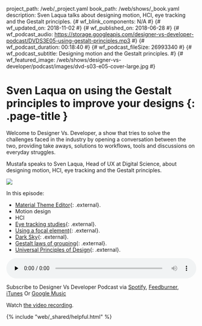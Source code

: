 project_path: /web/_project.yaml
book_path: /web/shows/_book.yaml
description: Sven Laqua talks about designing motion, HCI, eye tracking and the Gestalt principles.
{# wf_blink_components: N/A #}
{# wf_updated_on: 2018-11-02 #}
{# wf_published_on: 2018-06-28 #}
{# wf_podcast_audio: https://storage.googleapis.com/designer-vs-developer-podcast/DVDS3E05-using-gestalt-principles.mp3 #}
{# wf_podcast_duration: 00:18:40 #}
{# wf_podcast_fileSize: 26993340 #}
{# wf_podcast_subtitle: Designing motion and the Gestalt principles. #}
{# wf_featured_image: /web/shows/designer-vs-developer/podcast/images/dvd-s03-e05-cover-large.jpg #}


# Sven Laqua on using the Gestalt principles to improve your designs {: .page-title }

Welcome to Designer Vs. Developer, a show that tries to solve the
challenges faced in the industry by opening a conversation between
the two, providing take aways, solutions to workflows, tools and
discussions on everyday struggles.

Mustafa speaks to Sven Laqua, Head of UX at Digital Science, about
designing motion, HCI, eye tracking and the Gestalt principles.

<img
src="/web/shows/designer-vs-developer/podcast/images/dvd-s03-e05-cover.jpg"
class="attempt-right">

In this episode:

* [Material Theme Editor](http://bit.ly/2IBNsZO){: .external}.
* Motion design
* HCI
* [Eye tracking studies](http://bit.ly/2MyImjD){: .external}.
* [Using a focal element](http://bit.ly/2KwDye5){: .external}.
* [Dark Sky](http://bit.ly/2KkURT4){: .external}.
* [Gestalt laws of grouping](http://bit.ly/2z1c2UO){: .external}.
* [Universal Principles of Design](http://bit.ly/2IGUJrG){: .external}.

<audio style="width: 100%"
src="https://storage.googleapis.com/designer-vs-developer-podcast/
DVDS3E05-using-gestalt-principles.mp3"
controls preload="none">

Subscribe to Designer Vs Developer Podcast via
<a href="http://bit.ly/mustafaOnSpotify">Spotify</a>,
<a href="https://goo.gl/USHXv8">Feedburner</a>,
<a href="https://goo.gl/1E9U0G">iTunes</a> Or
<a href="https://goo.gl/qCBlST">
Google Music</a>

Watch <a href="https://www.youtube.com/playlist?list=PLNYkxOF6rcIC60856GnLEV5GQXMxc9ByJ">
the video recording</a>.

{% include "web/_shared/helpful.html" %}